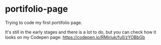 # portifolio-page
Trying to code my first portifolio page.

It's still in the early stages and there is a lot to do, but you can check how it looks on my Codepen page:
https://codepen.io/RMiriuk/full/zYOBbGb
